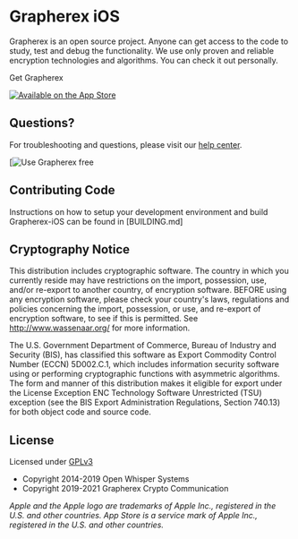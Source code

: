 # Grapherex iOS

Grapherex is an open source project. Anyone can get access to the code to study, test and debug the functionality. We use only proven and reliable encryption technologies and algorithms. You can check it out personally.

Get Grapherex

[![Available on the App Store](http://cl.ly/WouG/Download_on_the_App_Store_Badge_US-UK_135x40.svg)](https://apps.apple.com/ru/app/grapherex/id1542360019?l=en)


## Questions?

For troubleshooting and questions, please visit our [help center](https://https://support.grapherex.com/hc/en-150).

[![Use Grapherex free](https://apidev.grapherex.com/api/v1/website-backend/image_content/866b68ed-ad26-467e-a584-e70d3ce3c175)

## Contributing Code

Instructions on how to setup your development environment and build Grapherex-iOS can be found in [BUILDING.md]

## Cryptography Notice

This distribution includes cryptographic software. The country in which you currently reside may have restrictions on the import, possession, use, and/or re-export to another country, of encryption software.
BEFORE using any encryption software, please check your country's laws, regulations and policies concerning the import, possession, or use, and re-export of encryption software, to see if this is permitted.
See <http://www.wassenaar.org/> for more information.

The U.S. Government Department of Commerce, Bureau of Industry and Security (BIS), has classified this software as Export Commodity Control Number (ECCN) 5D002.C.1, which includes information security software using or performing cryptographic functions with asymmetric algorithms.
The form and manner of this distribution makes it eligible for export under the License Exception ENC Technology Software Unrestricted (TSU) exception (see the BIS Export Administration Regulations, Section 740.13) for both object code and source code.

## License

Licensed under [GPLv3](http://www.gnu.org/licenses/gpl-3.0.html)

- Copyright 2014-2019 Open Whisper Systems
- Copyright 2019-2021 Grapherex Crypto Communication

_Apple and the Apple logo are trademarks of Apple Inc., registered in the U.S. and other countries. App Store is a service mark of Apple Inc., registered in the U.S. and other countries._
